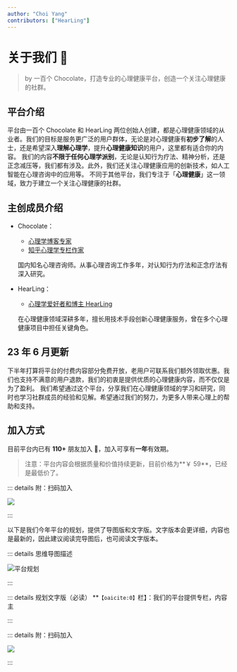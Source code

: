 ```yaml
---
author: "Choi Yang"
contributors: ["HearLing"]
---
```


# 关于我们 🌟

> by 一百个 Chocolate，打造专业的心理健康平台，创造一个关注心理健康的社群。

## 平台介绍

平台由一百个 Chocolate 和 HearLing 两位创始人创建，都是心理健康领域的从业者。我们的目标是服务更广泛的用户群体，无论是对心理健康有**初步了解**的人士，还是希望深入**理解心理学**，提升**心理健康知识**的用户，这里都有适合你的内容。
我们的内容**不限于任何心理学派别**，无论是认知行为疗法、精神分析，还是正念减压等，我们都有涉及。此外，我们还关注心理健康应用的创新技术，如人工智能在心理咨询中的应用等。
不同于其他平台，我们专注于「**心理健康**」这一领域，致力于建立一个关注心理健康的社群。

## 主创成员介绍

- Chocolate：
  
  - [心理学博客专家](https://chocolate.blog.psychology.net/)
  - [知乎心理学专栏作家](https://www.zhihu.com/people/chocolate-psy)

  国内知名心理咨询师。从事心理咨询工作多年，对认知行为疗法和正念疗法有深入研究。

- HearLing：

  - [心理学爱好者和博主 HearLing](https://space.bilibili.com/201738571)

  在心理健康领域深耕多年，擅长用技术手段创新心理健康服务，曾在多个心理健康项目中担任关键角色。

## 23 年 6 月更新

下半年打算将平台的付费内容部分免费开放，老用户可联系我们额外领取优惠。我们也支持不满意的用户退款，我们的初衷是提供优质的心理健康内容，而不仅仅是为了盈利。
我们希望通过这个平台，分享我们在心理健康领域的学习和研究，同时也学习社群成员的经验和见解。希望通过我们的努力，为更多人带来心理上的帮助和支持。

## 加入方式

目前平台内已有 **110+** 朋友加入 🎉，加入可享有**一年**有效期。

> 注意：平台内容会根据质量和价值持续更新，目前价格为**￥ 59**，已经是最低价了。

::: details 附：扫码加入

![](/img/join.png)

:::

以下是我们今年平台的规划，提供了导图版和文字版。文字版本会更详细，内容也是最新的，因此建议阅读完导图后，也可阅读文字版本。

::: details 思维导图描述

![平台规划](https://chodocs-1301295644.cos.accelerate.myqcloud.com/img/202304161901878.png?imageMogr2/format/webp)

:::

::: details 规划文字版（必读）
**&#8203;``【oaicite:0】``&#8203;栏】：我们的平台提供专栏，内容主

:::

::: details 附：扫码加入

![](/img/join.png)

:::
